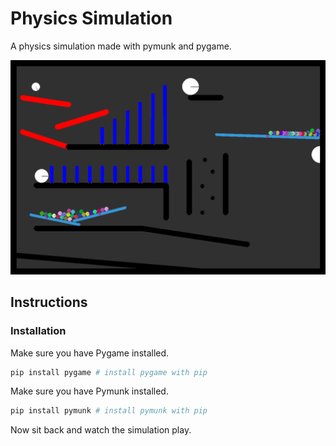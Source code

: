# Physics Simulation

A physics simulation made with pymunk and pygame.

![simulation.png](README.assets/simulation.png)

## Instructions

### Installation

Make sure you have Pygame installed.

```python
pip install pygame # install pygame with pip
```

Make sure you have Pymunk installed.

```python
pip install pymunk # install pymunk with pip
```

Now sit back and watch the simulation play.
